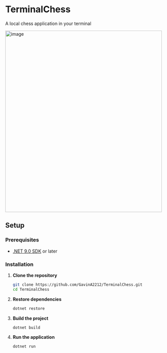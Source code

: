 # TerminalChess
A local chess application in your terminal

<img width="493" height="570" alt="image" src="https://github.com/user-attachments/assets/d556f56b-babe-458e-8bb3-c309162497c4" />




## Setup

### Prerequisites
- [.NET 9.0 SDK](https://dotnet.microsoft.com/download) or later

### Installation

1. **Clone the repository**
   ```bash
   git clone https://github.com/GavinA2212/TerminalChess.git
   cd TerminalChess
   ```

2. **Restore dependencies**
   ```bash
   dotnet restore
   ```

3. **Build the project**
   ```bash
   dotnet build
   ```

4. **Run the application**
   ```bash
   dotnet run
   ```

